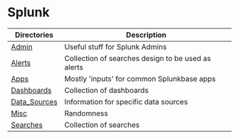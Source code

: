 # Splunk

| Directories | Description |
| --- | --- |
| [Admin](Admin) | Useful stuff for Splunk Admins |
| [Alerts](Alerts) | Collection of searches design to be used as alerts |
| [Apps](Apps) | Mostly 'inputs' for common Splunkbase apps |
| [Dashboards](Dashboards) | Collection of dashboards |
| [Data_Sources](Data_Sources) | Information for specific data sources |
| [Misc](Misc) | Randomness |
| [Searches](Searches) | Collection of searches |
